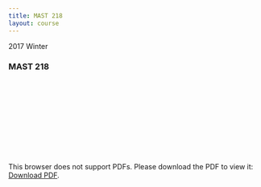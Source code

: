 ```yaml
---
title: MAST 218
layout: course
---
```


2017 Winter

<!--more-->
### MAST 218
<object data="{{ site.url }}/assets/MAST 218/MAST 218.pdf" type="application/pdf" width="100%" height="850px">
    <embed src="{{ site.url }}/assets/MAST 218/MAST 218.pdf" type="application/pdf">
        <p>This browser does not support PDFs. Please download the PDF to view it: <a href="{{ site.url }}/assets/MAST 218/MAST 218.pdf">Download PDF</a>.</p>
    </embed>
</object>
